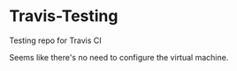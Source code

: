 # Travis-Testing
Testing repo for Travis CI

Seems like there's no need to configure the virtual machine. 
